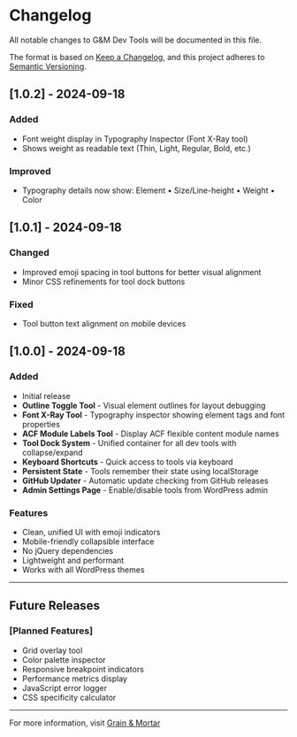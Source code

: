 # Changelog

All notable changes to G&M Dev Tools will be documented in this file.

The format is based on [Keep a Changelog](https://keepachangelog.com/en/1.0.0/),
and this project adheres to [Semantic Versioning](https://semver.org/spec/v2.0.0.html).

## [1.0.2] - 2024-09-18

### Added
- Font weight display in Typography Inspector (Font X-Ray tool)
- Shows weight as readable text (Thin, Light, Regular, Bold, etc.)

### Improved
- Typography details now show: Element • Size/Line-height • Weight • Color

## [1.0.1] - 2024-09-18

### Changed
- Improved emoji spacing in tool buttons for better visual alignment
- Minor CSS refinements for tool dock buttons

### Fixed
- Tool button text alignment on mobile devices

## [1.0.0] - 2024-09-18

### Added
- Initial release
- **Outline Toggle Tool** - Visual element outlines for layout debugging
- **Font X-Ray Tool** - Typography inspector showing element tags and font properties
- **ACF Module Labels Tool** - Display ACF flexible content module names
- **Tool Dock System** - Unified container for all dev tools with collapse/expand
- **Keyboard Shortcuts** - Quick access to tools via keyboard
- **Persistent State** - Tools remember their state using localStorage
- **GitHub Updater** - Automatic update checking from GitHub releases
- **Admin Settings Page** - Enable/disable tools from WordPress admin

### Features
- Clean, unified UI with emoji indicators
- Mobile-friendly collapsible interface
- No jQuery dependencies
- Lightweight and performant
- Works with all WordPress themes

---

## Future Releases

### [Planned Features]
- Grid overlay tool
- Color palette inspector
- Responsive breakpoint indicators
- Performance metrics display
- JavaScript error logger
- CSS specificity calculator

---

For more information, visit [Grain & Mortar](https://grainandmortar.com)